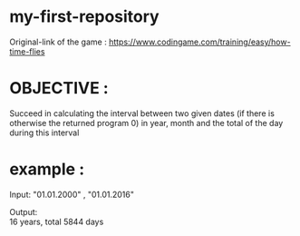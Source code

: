 # my-first-repository
Original-link of the game : https://www.codingame.com/training/easy/how-time-flies

# OBJECTIVE : 
Succeed in calculating the interval between two given dates (if there is otherwise the returned program 0) in year, month and the total of the day during this interval

# example : 
Input:
"01.01.2000" , 
"01.01.2016"

Output:  
16 years, total 5844 days
